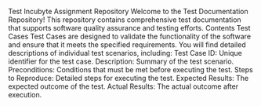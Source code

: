 Test Incubyte Assignment Repository
Welcome to the Test Documentation Repository! This repository contains comprehensive test documentation that supports software quality assurance and testing efforts.
Contents
Test Cases
Test Cases are designed to validate the functionality of the software and ensure that it meets the specified requirements. You will find detailed descriptions of individual test scenarios, including:
Test Case ID: Unique identifier for the test case.
Description: Summary of the test scenario.
Preconditions: Conditions that must be met before executing the test.
Steps to Reproduce: Detailed steps for executing the test.
Expected Results: The expected outcome of the test.
Actual Results: The actual outcome after execution.
